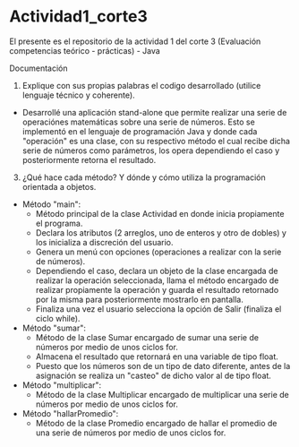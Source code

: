 # Actividad1_corte3
El presente es el repositorio de la actividad 1 del corte 3 (Evaluación competencias teórico - prácticas) - Java

Documentación

1. Explique con sus propias palabras el codigo desarrollado (utilice lenguaje técnico y coherente).
  - Desarrollé una aplicación stand-alone que permite realizar una serie de operaciónes             matemáticas sobre una serie de números. Esto se implementó en el lenguaje de programación       Java   y donde cada "operación" es una clase, con su respectivo método el cual recibe dicha     serie de   números como parámetros, los opera dependiendo el caso y posteriormente retorna       el resultado. 
 
3. ¿Qué hace cada método? Y dónde y cómo utiliza la programación orientada a objetos.
  - Método "main": 
      - Método principal de la clase Actividad en donde inicia propiamente el programa. 
      - Declara los atributos (2 arreglos, uno de enteros y otro de dobles) y los inicializa a           discreción del usuario. 
      - Genera un menú con opciones (operaciones a realizar con la serie de números).
      - Dependiendo el caso, declara un objeto de la clase encargada de realizar la operación           seleccionada, llama el método encargado de realizar propiamente la operación y guarda el         resultado retornado por la misma para posteriormente mostrarlo en pantalla.
      - Finaliza una vez el usuario selecciona la opción de Salir (finaliza el ciclo while).
  - Método "sumar":
      - Método de la clase Sumar encargado de sumar una serie de números por medio de unos               ciclos for.
      - Almacena el resultado que retornará en una variable de tipo float.
      - Puesto que los números son de un tipo de dato diferente, antes de la asignación se               realiza un "casteo" de dicho valor al de tipo float.
  - Método "multiplicar":
      - Método de la clase Multiplicar encargado de multiplicar una serie de números por medio de unos ciclos for.
  - Método "hallarPromedio":
      - Método de la clase Promedio encargado de hallar el promedio de una serie de números por medio de unos ciclos for.  
